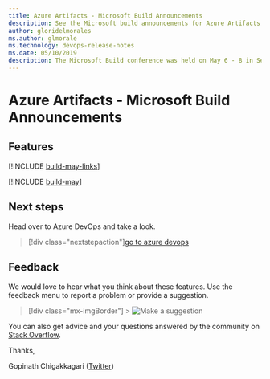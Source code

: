 ```yaml
---
title: Azure Artifacts - Microsoft Build Announcements
description: See the Microsoft build announcements for Azure Artifacts, May 2019, including next steps.
author: gloridelmorales
ms.author: glmorale
ms.technology: devops-release-notes
ms.date: 05/10/2019
description: The Microsoft Build conference was held on May 6 - 8 in Seattle.
---
```


# Azure Artifacts - Microsoft Build Announcements

## Features

[!INCLUDE [build-may-links](../includes/artifacts/build-may-links.md)]

[!INCLUDE [build-may](../includes/artifacts/build-may.md)]

## Next steps

Head over to Azure DevOps and take a look.

> [!div class="nextstepaction"][go to azure devops](https://go.microsoft.com/fwlink/?LinkId=307137&campaign=o~msft~docs~product-vsts~release-notes)

## Feedback

We would love to hear what you think about these features. Use the feedback menu to report a problem or provide a suggestion.

> [!div class="mx-imgBorder"] > ![Make a suggestion](../../media/make-a-suggestion.png)

You can also get advice and your questions answered by the community on [Stack Overflow](https://stackoverflow.com/questions/tagged/azure-devops).

Thanks,

Gopinath Chigakkagari ([Twitter](https://twitter.com/gopinach))
